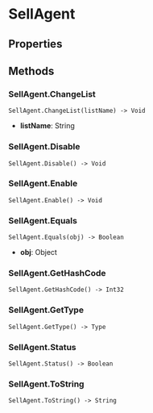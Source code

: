 # SellAgent    

## Properties  
 
## Methods  
### SellAgent.ChangeList
```
SellAgent.ChangeList(listName) -> Void
```
- **listName**: String
### SellAgent.Disable
```
SellAgent.Disable() -> Void
```
### SellAgent.Enable
```
SellAgent.Enable() -> Void
```
### SellAgent.Equals
```
SellAgent.Equals(obj) -> Boolean
```
- **obj**: Object
### SellAgent.GetHashCode
```
SellAgent.GetHashCode() -> Int32
```
### SellAgent.GetType
```
SellAgent.GetType() -> Type
```
### SellAgent.Status
```
SellAgent.Status() -> Boolean
```
### SellAgent.ToString
```
SellAgent.ToString() -> String
```